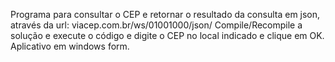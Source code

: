 Programa para consultar o CEP e retornar o resultado da consulta em json, através da url: viacep.com.br/ws/01001000/json/
Compile/Recompile a solução e execute o código e digite o CEP no local indicado e clique em OK.
Aplicativo em windows form.

